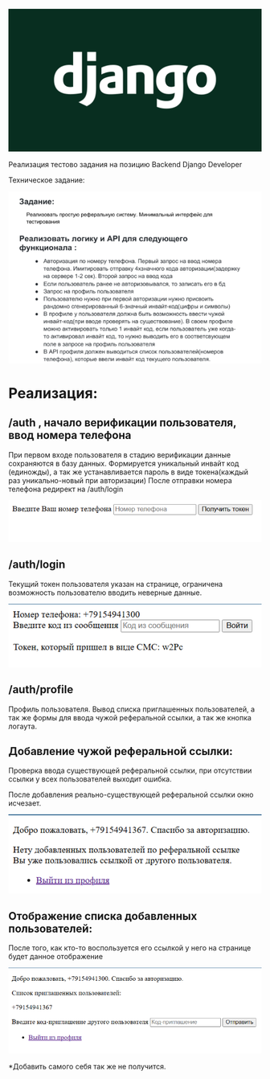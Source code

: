 ![DjangoLogo](hammerSystems/assets/django-logo.png)

Реализация тестово задания на позицию Backend Django Developer

Техническое задание:

![TT](hammerSystems/assets/TT.png)

# Реализация:

## /auth , начало верификации пользователя, ввод номера телефона

При первом входе пользователя в стадию верификации данные сохраняются в базу данных.
Формируется уникальный инвайт код (единожды), а так же устанавливается пароль в виде токена(каждый раз уникально-новый при авторизации)
После отправки номера телефона редирект на /auth/login

![start_ver](hammerSystems/assets/start_ver.png)

## /auth/login

Текущий токен пользователя указан на странице, ограничена возможность пользователю вводить неверные данные.

![token](hammerSystems/assets/token.png)

## /auth/profile

Профиль пользователя.
Вывод списка приглашенных пользователей, а так же формы для ввода чужой реферальной ссылки, а так же кнопка логаута.

## Добавление чужой реферальной ссылки:

Проверка ввода существующей реферальной ссылки, при отсутствии ссылки у всех пользователей выходит ошибка.

После добавления реально-существующей реферальной ссылки окно исчезает.

![after_enter](hammerSystems/assets/after_enter.png)

## Отображение списка добавленных пользователей:

После того, как кто-то воспользуется его ссылкой у него на странице будет данное отображение

![profile_first_user](hammerSystems/assets/profile_first_user.png)

*Добавить самого себя так же не получится.
